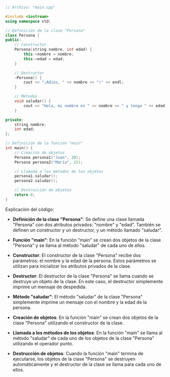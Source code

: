 ```c++
// Archivo: "main.cpp"

#include <iostream>
using namespace std;

// Definición de la clase "Persona"
class Persona {
public:
    // Constructor
    Persona(string nombre, int edad) {
        this->nombre = nombre;
        this->edad = edad;
    }

    // Destructor
    ~Persona() {
        cout << "¡Adiós, " << nombre << "!" << endl;
    }

    // Métodos
    void saludar() {
        cout << "Hola, mi nombre es " << nombre << " y tengo " << edad << " años." << endl;
    }

private:
    string nombre;
    int edad;
};

// Definición de la función "main"
int main() {
    // Creación de objetos
    Persona persona1("Juan", 20);
    Persona persona2("María", 25);

    // Llamada a los métodos de los objetos
    persona1.saludar();
    persona2.saludar();

    // Destrucción de objetos
    return 0;
}
```

Explicación del código:

- **Definición de la clase "Persona"**: Se define una clase llamada "Persona" con dos atributos privados: "nombre" y "edad". También se definen un constructor y un destructor, y un método llamado "saludar".

- **Función "main"**: En la función "main" se crean dos objetos de la clase "Persona" y se llama al método "saludar" de cada uno de ellos.

- **Constructor**: El constructor de la clase "Persona" recibe dos parámetros: el nombre y la edad de la persona. Estos parámetros se utilizan para inicializar los atributos privados de la clase.

- **Destructor**: El destructor de la clase "Persona" se llama cuando se destruye un objeto de la clase. En este caso, el destructor simplemente imprime un mensaje de despedida.

- **Método "saludar"**: El método "saludar" de la clase "Persona" simplemente imprime un mensaje con el nombre y la edad de la persona.

- **Creación de objetos**: En la función "main" se crean dos objetos de la clase "Persona" utilizando el constructor de la clase.

- **Llamada a los métodos de los objetos**: En la función "main" se llama al método "saludar" de cada uno de los objetos de la clase "Persona" utilizando el operador punto.

- **Destrucción de objetos**: Cuando la función "main" termina de ejecutarse, los objetos de la clase "Persona" se destruyen automáticamente y el destructor de la clase se llama para cada uno de ellos.
